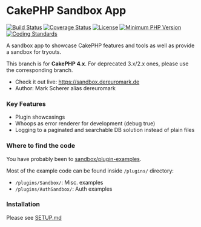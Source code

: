 # CakePHP Sandbox App
[![Build Status](https://api.travis-ci.org/dereuromark/cakephp-sandbox.svg?branch=master)](https://travis-ci.org/dereuromark/cakephp-sandbox)
[![Coverage Status](https://img.shields.io/codecov/c/github/dereuromark/cakephp-sandbox/master.svg)](https://codecov.io/github/dereuromark/cakephp-sandbox)
[![License](https://poser.pugx.org/dereuromark/cakephp-sandbox/license.svg)](https://packagist.org/packages/dereuromark/cakephp-sandbox)
[![Minimum PHP Version](http://img.shields.io/badge/php-%3E%3D%207.2-8892BF.svg)](https://php.net/)
[![Coding Standards](https://img.shields.io/badge/cs-PSR--2--R-yellow.svg)](https://github.com/php-fig-rectified/fig-rectified-standards)

A sandbox app to showcase CakePHP features and tools as well as provide a sandbox for tryouts.

This branch is for **CakePHP 4.x**. For deprecated 3.x/2.x ones, please use the corresponding branch.

* Check it out live: https://sandbox.dereuromark.de
* Author: Mark Scherer alias dereuromark

### Key Features
- Plugin showcasings
- Whoops as error renderer for development (debug true)
- Logging to a paginated and searchable DB solution instead of plain files

### Where to find the code
You have probably been to [sandbox/plugin-examples](https://sandbox.dereuromark.de/sandbox/plugin-examples).

Most of the example code can be found inside `/plugins/` directory:
- `/plugins/Sandbox/`: Misc. examples
- `/plugins/AuthSandbox/`: Auth examples

### Installation

Please see [SETUP.md](/SETUP.md)
